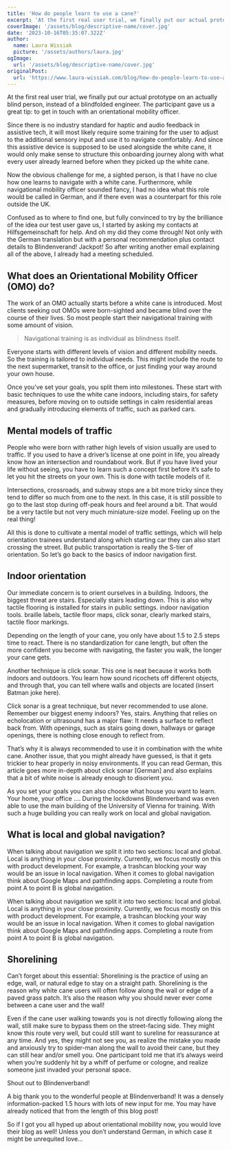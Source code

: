 ```yaml
---
title: 'How do people learn to use a cane?'
excerpt: 'At the first real user trial, we finally put our actual prototype on an actually blind person, instead of a blindfolded engineer. The participant gave us a great tip: to get in touch with an orientational mobility officer.Since there is no industry standard for haptic...'
coverImage: '/assets/blog/descriptive-name/cover.jpg'
date: '2023-10-16T05:35:07.322Z'
author:
  name: Laura Wissiak
  picture: '/assets/authors/laura.jpg'
ogImage:
  url: '/assets/blog/descriptive-name/cover.jpg'
originalPost:
  url: 'https://www.laura-wissiak.com/blog/how-do-people-learn-to-use-a-white-cane'
---
```




At the first real user trial, we finally put our actual prototype on an actually blind person, instead of a blindfolded engineer. The participant gave us a great tip: to get in touch with an orientational mobility officer.

Since there is no industry standard for haptic and audio feedback in assistive tech, it will most likely require some training for the user to adjust to the additional sensory input and use it to navigate comfortably. And since this assistive device is supposed to be used alongside the white cane, it would only make sense to structure this onboarding journey along with what every user already learned before when they picked up the white cane.

Now the obvious challenge for me, a sighted person, is that I have no clue how one learns to navigate with a white cane. Furthermore, while navigational mobility officer sounded fancy, I had no idea what this role would be called in German, and if there even was a counterpart for this role outside the UK.

Confused as to where to find one, but fully convinced to try by the brilliance of the idea our test user gave us, I started by asking my contacts at Hilfsgemeinschaft for help. And oh my did they come through! Not only with the German translation but with a personal recommendation plus contact details to Blindenverand! Jackpot! So after writing another email explaining all of the above, I already had a meeting scheduled.

## What does an Orientational Mobility Officer (OMO) do?

The work of an OMO actually starts before a white cane is introduced. Most clients seeking out OMOs were born-sighted and became blind over the course of their lives. So most people start their navigational training with some amount of vision.

> Navigational training is as individual as blindness itself.

Everyone starts with different levels of vision and different mobility needs. So the training is tailored to individual needs. This might include the route to the next supermarket, transit to the office, or just finding your way around your own house.

Once you’ve set your goals, you split them into milestones. These start with basic techniques to use the white cane indoors, including stairs, for safety measures, before moving on to outside settings in calm residential areas and gradually introducing elements of traffic, such as parked cars.

## Mental models of traffic

People who were born with rather high levels of vision usually are used to traffic. If you used to have a driver’s license at one point in life, you already know how an intersection and roundabout work. But if you have lived your life without seeing, you have to learn such a concept first before it’s safe to let you hit the streets on your own. This is done with tactile models of it.

Intersections, crossroads, and subway stops are a bit more tricky since they tend to differ so much from one to the next. In this case, it is still possible to go to the last stop during off-peak hours and feel around a bit. That would be a very tactile but not very much miniature-size model. Feeling up on the real thing!

All this is done to cultivate a mental model of traffic settings, which will help orientation trainees understand along which starting car they can also start crossing the street. But public transportation is really the S-tier of orientation. So let’s go back to the basics of indoor navigation first.

## Indoor orientation

Our immediate concern is to orient ourselves in a building. Indoors, the biggest threat are stairs. Especially stairs leading down. This is also why tactile flooring is installed for stairs in public settings.
indoor navigation tools. braille labels, tactile floor maps, click sonar, clearly marked stairs, tactile floor markings.

Depending on the length of your cane, you only have about 1.5 to 2.5 steps time to react. There is no standardization for cane length, but often the more confident you become with navigating, the faster you walk, the longer your cane gets.

Another technique is click sonar. This one is neat because it works both indoors and outdoors. You learn how sound ricochets off different objects, and through that, you can tell where walls and objects are located (insert Batman joke here).

Click sonar is a great technique, but never recommended to use alone. Remember our biggest enemy indoors? Yes, stairs. Anything that relies on echolocation or ultrasound has a major flaw: It needs a surface to reflect back from. With openings, such as stairs going down, hallways or garage openings, there is nothing close enough to reflect from.

That’s why it is always recommended to use it in combination with the white cane. Another issue, that you might already have guessed, is that it gets trickier to hear properly in noisy environments. If you can read German, this article goes more in-depth about click sonar [German] and also explains that a bit of white noise is already enough to disorient you.

As you set your goals you can also choose what house you want to learn. Your home, your office …. During the lockdowns Blindenverband was even able to use the main building of the University of Vienna for training. With such a huge building you can really work on local and global navigation.

## What is local and global navigation?

When talking about navigation we split it into two sections: local and global. Local is anything in your close proximity. Currently, we focus mostly on this with product development. For example, a trashcan blocking your way would be an issue in local navigation. When it comes to global navigation think about Google Maps and pathfinding apps. Completing a route from point A to point B is global navigation.

When talking about navigation we split it into two sections: local and global. Local is anything in your close proximity. Currently, we focus mostly on this with product development. For example, a trashcan blocking your way would be an issue in local navigation. When it comes to global navigation think about Google Maps and pathfinding apps. Completing a route from point A to point B is global navigation.

## Shorelining

Can’t forget about this essential: Shorelining is the practice of using an edge, wall, or natural edge to stay on a straight path. Shorelining is the reason why white cane users will often follow along the wall or edge of a paved grass patch. It’s also the reason why you should never ever come between a cane user and the wall!

Even if the cane user walking towards you is not directly following along the wall, still make sure to bypass them on the street-facing side. They might know this route very well, but could still want to sureline for reassurance at any time. And yes, they might not see you, as realize the mistake you made and anxiously try to spider-man along the wall to avoid their cane, but they can still hear and/or smell you. One participant told me that it’s always weird when you’re suddenly hit by a whiff of perfume or cologne, and realize someone just invaded your personal space.

Shout out to Blindenverband!

A big thank you to the wonderful people at Blindenverband! It was a densely information-packed 1.5 hours with lots of new input for me. You may have already noticed that from the length of this blog post!

So if I got you all hyped up about orientational mobility now, you would love their blog as well! Unless you don’t understand German, in which case it might be unrequited love…